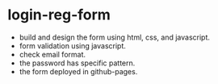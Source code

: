 # login-reg-form
- build and design the form using html, css, and javascript.
- form validation using javascript.
- check email format.
- the password has specific pattern.
- the form deployed in github-pages.
